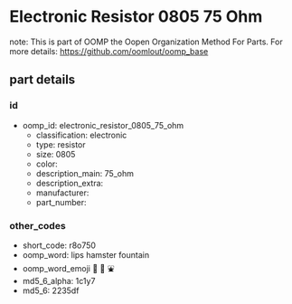 # Electronic Resistor 0805 75 Ohm  

note: This is part of OOMP the Oopen Organization Method For Parts. For more details: https://github.com/oomlout/oomp_base

##  part details





### id
* oomp_id: electronic_resistor_0805_75_ohm
  * classification: electronic
  * type: resistor
  * size: 0805
  * color: 
  * description_main: 75_ohm
  * description_extra: 
  * manufacturer: 
  * part_number: 

### other_codes
* short_code: r8o750
* oomp_word: lips hamster fountain
* oomp_word_emoji :lips: :hamster: :fountain:
* md5_6_alpha: 1c1y7
* md5_6: 2235df